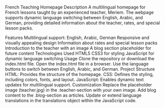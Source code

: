 French Teaching Homepage
Description
A multilingual homepage for French lessons taught by an experienced teacher, Meriem. The webpage supports dynamic language switching between English, Arabic, and German, providing detailed information about the teacher, rates, and special lesson packs.

Features
Multilingual support: English, Arabic, German
Responsive and visually appealing design
Information about rates and special lesson packs
Introduction to the teacher with an image
A blog section placeholder for future content
Technologies Used
HTML5
CSS3 for styling
JavaScript for dynamic language switching
Usage
Clone the repository or download the index.html file.
Open the index.html file in a browser.
Use the language buttons to switch between English, Arabic, and German.
Project Structure
HTML: Provides the structure of the homepage.
CSS: Defines the styling, including colors, fonts, and layout.
JavaScript: Enables dynamic text updates for multilingual support.
Customization
Replace the placeholder image (teacher.jpg) in the .teacher-section with your own image.
Add blog content to the .blog-section as articles.
Update or extend language translations in the translations object within the JavaScript code.
